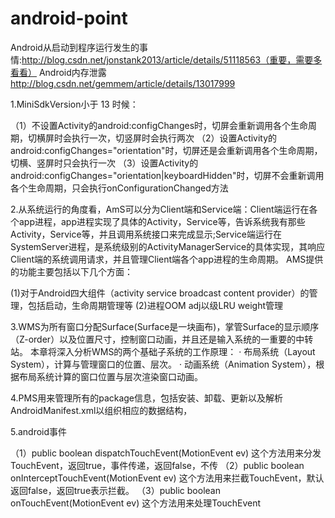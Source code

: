 # android-point
Android从启动到程序运行发生的事情:http://blog.csdn.net/jonstank2013/article/details/51118563（重要，需要多看看）
Android内存泄露  http://blog.csdn.net/gemmem/article/details/13017999
 
 
 
1.MiniSdkVersion小于 13 时候：

（1）不设置Activity的android:configChanges时，切屏会重新调用各个生命周期，切横屏时会执行一次，切竖屏时会执行两次
（2）设置Activity的android:configChanges="orientation"时，切屏还是会重新调用各个生命周期，切横、竖屏时只会执行一次
（3）设置Activity的android:configChanges="orientation|keyboardHidden"时，切屏不会重新调用各个生命周期，只会执行onConfigurationChanged方法


2.从系统运行的角度看，AmS可以分为Client端和Service端：Client端运行在各个app进程，app进程实现了具体的Activity，Service等，告诉系统我有那些Activity，Service等，并且调用系统接口来完成显示;Service端运行在SystemServer进程，是系统级别的ActivityManagerService的具体实现，其响应Client端的系统调用请求，并且管理Client端各个app进程的生命周期。
AMS提供的功能主要包括以下几个方面：
   
   (1)对于Android四大组件（activity service broadcast content provider）的管理，包括启动，生命周期管理等
   (2)进程OOM adj以级LRU weight管理



3.WMS为所有窗口分配Surface(Surface是一块画布)，掌管Surface的显示顺序（Z-order）以及位置尺寸，控制窗口动画，并且还是输入系统的一重要的中转站。
本章将深入分析WMS的两个基础子系统的工作原理：
·  布局系统（Layout System），计算与管理窗口的位置、层次。
·  动画系统（Animation System），根据布局系统计算的窗口位置与层次渲染窗口动画。



4.PMS用来管理所有的package信息，包括安装、卸载、更新以及解析AndroidManifest.xml以组织相应的数据结构，


5.android事件

（1）public boolean dispatchTouchEvent(MotionEvent ev)  这个方法用来分发TouchEvent，返回true，事件传递，返回false，不传
（2）public boolean onInterceptTouchEvent(MotionEvent ev) 这个方法用来拦截TouchEvent，默认返回false，返回true表示拦截。
（3）public boolean onTouchEvent(MotionEvent ev) 这个方法用来处理TouchEvent
 
